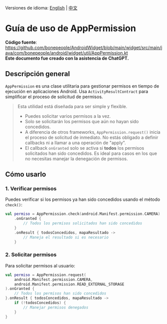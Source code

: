 Versiones de idioma: [English](./README.md) | [中文](./README.zh-CN.md)

# Guía de uso de AppPermission

**Código fuente**: https://github.com/bonepeople/AndroidWidget/blob/main/widget/src/main/java/com/bonepeople/android/widget/util/AppPermission.kt  
**Este documento fue creado con la asistencia de ChatGPT.**

## Descripción general

`AppPermission` es una clase utilitaria para gestionar permisos en tiempo de ejecución en aplicaciones Android. Usa `ActivityResultContract` para simplificar el proceso de solicitud de permisos.

> Esta utilidad está diseñada para ser simple y flexible.
> - Puedes solicitar varios permisos a la vez.
> - Solo se solicitarán los permisos que aún no hayan sido concedidos.
> - A diferencia de otros frameworks, `AppPermission.request()` inicia el proceso de solicitud de inmediato. No estás obligado a definir callbacks ni a llamar a una operación de "apply".
> - El callback `onGranted` solo se activa si **todos** los permisos solicitados han sido concedidos. Es ideal para casos en los que no necesitas manejar la denegación de permisos.

## Cómo usarlo

### 1. Verificar permisos

Puedes verificar si los permisos ya han sido concedidos usando el método `check()`:

```kotlin
val permiso = AppPermission.check(android.Manifest.permission.CAMERA)
    .onGranted {
        // Todos los permisos solicitados han sido concedidos
    }
    .onResult { todosConcedidos, mapaResultado ->
        // Maneja el resultado si es necesario
    }
```

### 2. Solicitar permisos

Para solicitar permisos al usuario:

```kotlin
val permiso = AppPermission.request(
    android.Manifest.permission.CAMERA,
    android.Manifest.permission.READ_EXTERNAL_STORAGE
).onGranted {
    // Todos los permisos han sido concedidos
}.onResult { todosConcedidos, mapaResultado ->
    if (!todosConcedidos) {
        // Manejar permisos denegados
    }
}
```